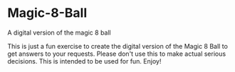 # Magic-8-Ball
 A digital version of the magic 8 ball

This is just a fun exercise to create the digital version of the Magic 8 Ball to get answers to your requests. Please don't use this to make actual serious decisions. This is intended to be used for fun. Enjoy!